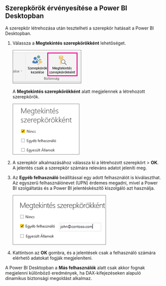 ## <a name="validate-the-roles-within-power-bi-desktop"></a>Szerepkörök érvényesítése a Power BI Desktopban
A szerepkör létrehozása után tesztelheti a szerepkör hatásait a Power BI Desktopban.

1. Válassza a **Megtekintés szerepkörökként** lehetőséget. 

    ![](./media/rls-desktop-view-as-roles/powerbi-desktop-rls-view-as-roles.png)

    A **Megtekintés szerepkörökként** alatt megjelennek a létrehozott szerepkörök.

    ![](./media/rls-desktop-view-as-roles/powerbi-desktop-rls-view-as-roles-dialog.png)

3. A szerepkör alkalmazásához válassza ki a létrehozott szerepkört > **OK**. A jelentés csak a szerepkör számára releváns adatot jeleníti meg. 

4. Az **Egyéb felhasználó** beállítással egy adott felhasználót is kiválaszthat. Az egyszerű felhasználónevet (UPN) érdemes megadni, mivel a Power BI szolgáltatás és a Power BI jelentéskészítő kiszolgáló azt használja.

    ![](./media/rls-desktop-view-as-roles/powerbi-desktop-rls-other-user.png)

1. Kattintson az **OK** gombra, és a jelentések csak a felhasználó számára elérhető adatokat fogják megjeleníteni. 

A Power BI Desktopban a **Más felhasználók** alatt csak akkor fognak megjelenni különböző eredmények, ha DAX-kifejezéseken alapuló dinamikus biztonsági megoldást alkalmaz. 

